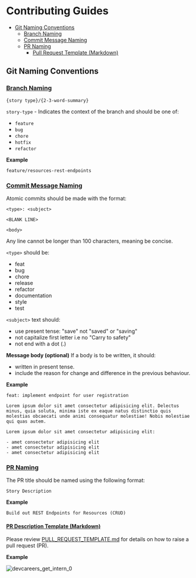 # Contributing Guides

- [Git Naming Conventions](#git-naming-conventions)
  - [Branch Naming](#branch-naming)
  - [Commit Message Naming](#commit-message-naming)
  - [PR Naming](#pr-naming)
    - [Pull Request Template (Markdown)](#pr-template-md)

## Git Naming Conventions

### [Branch Naming](#branch-naming)

```
{story type}/{2-3-word-summary}
```

`story-type` - Indicates the context of the branch and should be one of:

- `feature`
- `bug`
- `chore`
- `hotfix`
- `refactor`

**Example**

```
feature/resources-rest-endpoints
```

### [Commit Message Naming](#commit-message-naming)

Atomic commits should be made with the format:

```
<type>: <subject>

<BLANK LINE>

<body>

```

Any line cannot be longer than 100 characters, meaning be concise.

```<type>``` should be:

 * feat
 * bug
 * chore
 * release
 * refactor
 * documentation
 * style
 * test

```<subject>``` text should:

 * use present tense: "save" not "saved" or "saving"
 * not capitalize first letter i.e no "Carry to safety"
 * not end with a dot (.)

**Message body (optional)** If a body is to be written, it should:

 * written in present tense.
 * include the reason for change and difference in the previous behaviour.

**Example**

```
feat: implement endpoint for user registration

Lorem ipsum dolor sit amet consectetur adipisicing elit. Delectus minus, quia soluta, minima iste ex eaque natus distinctio quis molestias obcaecati unde animi consequatur molestiae! Nobis molestiae qui quas autem.

Lorem ipsum dolor sit amet consectetur adipisicing elit:

- amet consectetur adipisicing elit
- amet consectetur adipisicing elit
- amet consectetur adipisicing elit
```

### [PR Naming](#pr-naming)

The PR title should be named using the following format:

```
Story Description
```

**Example**

```
Build out REST Endpoints for Resources (CRUD)
```

#### [PR Description Template (Markdown)](#pr-template-md)

Please review [PULL_REQUEST_TEMPLATE.md](PULL_REQUEST_TEMPLATE.md) for details on how to raise a pull request (PR).

**Example**

![devcareers_get_intern_0](https://user-images.githubusercontent.com/12225152/98141244-b4c37b80-1ec6-11eb-93df-ccedda17bbbf.png)
